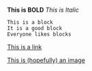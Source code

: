**This is BOLD**
*This is Italic*

```
This is a block
It is a good block
Everyone likes blocks
```

[This is a link](www.dezeen.com)

[This is (hopefully) an image](screenshot.png)
